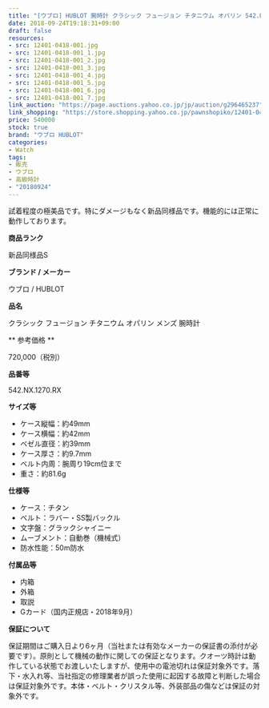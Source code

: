 ```yaml
---
title: "[ウブロ] HUBLOT 腕時計 クラシック フュージョン チタニウム オパリン 542.NX.1270.RX メンズ 自動巻 極美品 国内正規品"
date: 2018-09-24T19:18:31+09:00
draft: false
resources:
- src: 12401-0418-001.jpg
- src: 12401-0418-001_1.jpg
- src: 12401-0418-001_2.jpg
- src: 12401-0418-001_3.jpg
- src: 12401-0418-001_4.jpg
- src: 12401-0418-001_5.jpg
- src: 12401-0418-001_6.jpg
- src: 12401-0418-001_7.jpg
link_auction: "https://page.auctions.yahoo.co.jp/jp/auction/g296465237"
link_shopping: "https://store.shopping.yahoo.co.jp/pawnshopiko/12401-0418-001.html"
price: 540000
stock: true
brand: "ウブロ HUBLOT"
categories:
- Watch
tags:
- 販売
- ウブロ
- 高級時計
- "20180924"
---
```

試着程度の極美品です。特にダメージもなく新品同様品です。機能的には正常に動作しております。

**商品ランク**

新品同様品S

**ブランド / メーカー**

ウブロ / HUBLOT

**品名**

クラシック フュージョン チタニウム オパリン メンズ 腕時計

** 参考価格 **

720,000（税別）

**品番等**

542.NX.1270.RX

**サイズ等**

- ケース縦幅：約49mm
- ケース横幅：約42mm
- ベゼル直径：約39mm
- ケース厚さ：約9.7mm
- ベルト内周：腕周り19cm位まで
- 重さ：約81.6g

**仕様等**

- ケース：チタン
- ベルト：ラバー・SS製バックル
- 文字盤：グラックシャイニー
- ムーブメント：自動巻（機械式）
- 防水性能：50m防水

**付属品等**

- 内箱
- 外箱
- 取説
- Gカード（国内正規店・2018年9月）

**保証について**

保証期間はご購入日より6ヶ月（当社または有効なメーカーの保証書の添付が必要です）。原則として機械の動作に関しての保証となります。クオーツ時計は動作している状態でお渡しいたしますが、使用中の電池切れは保証対象外です。落下・水入れ等、当社指定の修理業者が誤った使用に起因する故障と判断した場合は保証対象外です。本体・ベルト・クリスタル等、外装部品の傷などは保証の対象外です。
